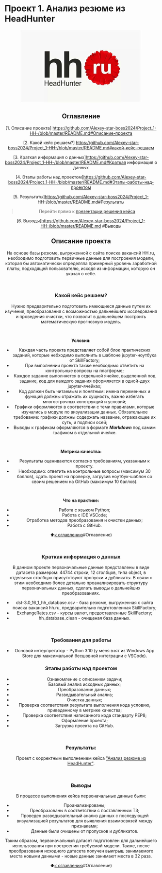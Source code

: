# Проект 1. Анализ резюме из HeadHunter 
<center> <img src = https://raw.githubusercontent.com/AndreyRysistov/DatasetsForPandas/main/hh%20label.jpg alt="drawing" style="width:400px;">

## Оглавление
[1. Описание проекта] https://github.com/Alexey-star-boss2024/Project_1-HH-/blob/master/README.md#Описание-проекта

[2. Какой кейс решаем?] https://github.com/Alexey-star-boss2024/Project_1-HH-/blob/master/README.md#какой-кейс-решаем

[3. Краткая информация о данных]https://github.com/Alexey-star-boss2024/Project_1-HH-/blob/master/README.md#Краткая информация о данных

[4. Этапы работы над проектом]https://github.com/Alexey-star-boss2024/Project_1-HH-/blob/master/README.md#Этапы-работы-над-проектом

[5. Результаты]https://github.com/Alexey-star-boss2024/Project_1-HH-/blob/master/README.md#Результаты

  >Перейти прямо к [презентации решения кейса](https://github.com/yaroslav-vorobyov/SF_DST/blob/main/PROJECT-1/Project-1.ipynb)

[6. Выводы]https://github.com/Alexey-star-boss2024/Project_1-HH-/blob/master/README.md #Выводы  

## Описание проекта
На основе базы резюме, выгруженной с сайта поиска вакансий HH.ru, необходимо подготовить первичные данные для построения модели, которая бы автоматически определяла примерный уровень заработной платы, подходящей пользователю, исходя из информации, которую он указал о себе. 

<br>

### Какой кейс решаем?
Нужно предварительно подготовить имеющиеся данные путем их изучения, преобразования с возможностью дальнейшего исследования и проведения очистки, что позволит в дальнейшем построить математическую прогнозную модель.

<br>

**Условия:**
- Каждая часть проекта представляет собой блок практических заданий, которые небходимо выполнить в шаблоне jupyter-ноутбука от SkillFactory;
- При выполнении проекта также необходимо ответить на контрольные вопросы на платформе;
- Каждое задание выполняется в отдельной ячейке, выделенной под задание, код для каждого задания оформляется в одной-двух jupyter-ячейках;
- Код должен быть читаемым и понятным: имена переменных и функций должны отражать их сущность, важно избегать многострочных конструкций и условий;
- Графики оформляются в соответствии с теми правилами, которые изучались в модуле по визуализации данных. Обязательное требование: графики должны содержать название, отражающее их суть, и подписи осей;
- Выводы к графикам оформляются в формате ***Markdown*** под самим графиком в отдельной ячейке.

<br>

**Метрика качества:**
* Результаты оцениваются согласно требованиям, указанным к проекту. 
* Необходимо: ответить на контрольные вопросы (максимум 30 баллов), сдать проект на проверку, загрузив ноутбук-шаблон со своим решением на GitHub (максимум 10 баллов).

<br>

**Что на практике:**
-   Работа с языком Python;
-   Работа с IDE VSCode;
-   Отработка методов преобразования и очистки данных; 
-   Работа с GitHub.

:arrow_up:[к оглавлению](https://github.com/Alexey-star-boss2024/Project_1-HH-/edit/master/README.md)#Оглавление)

<br>

### Краткая информация о данных
В данном проекте первоначальные данные представлены в виде датасета размером: 44744 строки, 12 столбцов, типа object, в отдельных столбцах присутствуют пропуски и дубликаты. В связи с этим необходимо более детально проанализировать структуру первоначальных данных, сделать выводы о дальнейших преобразованиях. 

-  dst-3.0_16_1_hh_database.csv - база резюме, выгруженная с сайта поиска вакансий hh.ru, предварительно подготовленная SkillFactory;
-  ExchangeRates.csv - курсы валют, предоставленные SkillFactory;
-  hh_database_clean - очищеная база данных.

<br>

### Требования для работы
*   Основой интерпретатор - Python 3.10 (у меня взят из Windows App Store для максимальной бесшовной интеграции с VSCode).

### Этапы работы над проектом
* Ознакомление с описанием задачи;
* Базовый анализ исходных данных;
* Преобразование данных;
* Разведывательный анализ;
* Очистка данных;
* Проверка соответствия результата выполнения кода условию, приведенному в метрике качества;
* Проверка соответствия написанного кода стандарту PEP8;
* Оформление проекта;
* Загрузка проекта на GitHub. 

<br>

### Результаты:
Проект c корректным выполнением кейса ["Анализ резюме из HeadHunter"](https://github.com/Alexey-star-boss2024/Project_1-HH-//blob/main/PROJECT-1/Project-1.ipynb).

<br>

### Выводы
В процессе выполнения кейса первоначальные данные были:
* Проанализированы;
* Преобразованы в соответствии с поставленным ТЗ;
* Проведен разведывательный анализ данных с последующей визуализацией результатов для выявления взаимосвязей между признаками;
* Данные были очищены от пропусков и дубликатов. 

Таким образом, первоначальный датасет подготовлен для дальнейшего использования при построении требуемой модели.
Также, после преобразования исходного датасета получен выигрыш занимаемого места новыми данными - новые данные занимают места в 32 раза.

:arrow_up:[к оглавлению](https://github.com/Alexey-star-boss2024/Project_1-HH-/blob/master/README.md)#Оглавление)

